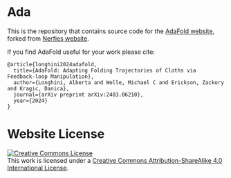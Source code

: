 # Ada
This is the repository that contains source code for the [AdaFold website](https://adafold.github.io), forked from [Nerfies website](https://nerfies.github.io).

If you find AdaFold useful for your work please cite:
```
@article{longhini2024adafold,
  title={AdaFold: Adapting Folding Trajectories of Cloths via Feedback-loop Manipulation},
  author={Longhini, Alberta and Welle, Michael C and Erickson, Zackory and Kragic, Danica},
  journal={arXiv preprint arXiv:2403.06210},
  year={2024}
}
```

# Website License
<a rel="license" href="http://creativecommons.org/licenses/by-sa/4.0/"><img alt="Creative Commons License" style="border-width:0" src="https://i.creativecommons.org/l/by-sa/4.0/88x31.png" /></a><br />This work is licensed under a <a rel="license" href="http://creativecommons.org/licenses/by-sa/4.0/">Creative Commons Attribution-ShareAlike 4.0 International License</a>.
